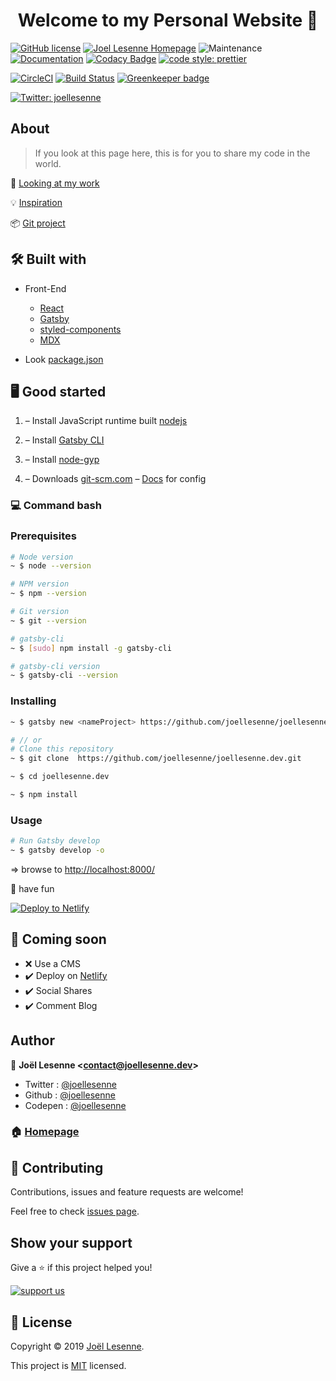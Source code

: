 <h1 align="center">Welcome to my Personal Website 👋</h1>

[![GitHub license](https://img.shields.io/badge/Mit-License-blue.svg?style=flat-square)](LICENSE) [![Joel Lesenne Homepage](https://img.shields.io/badge/Site-homePage-red.svg?style=flat-square)](https://joellesenne.dev) ![Maintenance](https://img.shields.io/maintenance/yes/2020.svg?style=flat-square) [![Documentation](https://img.shields.io/badge/documentation-yes-brightgreen.svg)](https://github.com/joellesenne/joellesenne.dev) [![Codacy Badge](https://api.codacy.com/project/badge/Grade/554dbae558f245cd882888d0d415a482)](https://app.codacy.com/app/joellesenne/joellesenne.dev_2?utm_source=github.com&utm_medium=referral&utm_content=joellesenne/joellesenne.dev&utm_campaign=Badge_Grade_Dashboard) [![code style: prettier](https://img.shields.io/badge/code_style-prettier-ff69b4.svg?style=flat-square)](https://github.com/prettier/prettier)

[![CircleCI](https://circleci.com/gh/joellesenne/joellesenne.dev.svg?style=svg&circle-token=fa213778258e89aa83decb6696fc02683fd3b1aa)](https://circleci.com/gh/joellesenne/joellesenne.dev) [![Build Status](https://travis-ci.com/joellesenne/joellesenne.dev.svg?style=flat-square&branch=master)](https://travis-ci.com/joellesenne/joellesenne.dev) [![Greenkeeper badge](https://badges.greenkeeper.io/joellesenne/joellesenne.dev.svg?style=flat-square&&token=c9a88108dc9440b5610801f22a4a06e8132cfd39554f28a30527aaa761baf3ae&ts=1554177468674)](https://greenkeeper.io/)

[![Twitter: joellesenne](https://img.shields.io/twitter/follow/joellesenne.svg?style=social)](https://twitter.com/joellesenne)

## About

>If you look at this page here,
this is for you to share my code in the world.

👀 [Looking at my work](https://joellesenne.dev)

💡 [Inspiration](https://www.lekoarts.de/en/)

📦 [Git project](https://github.com/joellesenne/joellesenne.dev)

## 🛠 Built with

- Front-End
  - [React](https://reactjs.org/)
  - [Gatsby](https://www.gatsbyjs.org/)
  - [styled-components](https://www.styled-components.com/)
  - [MDX](https://mdxjs.com/)

- Look [package.json](package.json)

## 🖥 Good started

1. – Install JavaScript runtime built [nodejs](https://nodejs.org/en/)
2. – Install [Gatsby CLI](https://www.gatsbyjs.org/packages/gatsby-cli/)
3. – Install [node-gyp](https://github.com/nodejs/node-gyp#installation)

4. – Downloads [git-scm.com](https://git-scm.com/downloads) – [Docs](https://git-scm.com/docs) for config

### 💻 Command bash
### Prerequisites

```bash
# Node version
~ $ node --version

# NPM version
~ $ npm --version

# Git version
~ $ git --version

# gatsby-cli
~ $ [sudo] npm install -g gatsby-cli

# gatsby-cli version
~ $ gatsby-cli --version
```

### Installing

```bash
~ $ gatsby new <nameProject> https://github.com/joellesenne/joellesenne.dev

# // or
# Clone this repository
~ $ git clone  https://github.com/joellesenne/joellesenne.dev.git

~ $ cd joellesenne.dev

~ $ npm install
```

### Usage

```bash
# Run Gatsby develop
~ $ gatsby develop -o
```

=> browse to [http://localhost:8000/](http://localhost:8000/)

🎉 have fun

[![Deploy to Netlify](https://www.netlify.com/img/deploy/button.svg)](https://app.netlify.com/start/deploy?repository=https://github.com/joellesenne/joellesenne.dev)

## 🚧 Coming soon

- ❌ Use a CMS
- ✔️ Deploy on [Netlify](https://www.netlifycms.org/)
- ✔️ Social Shares
- ✔️ Comment Blog

## Author


👤 **Joël Lesenne &lt;contact@joellesenne.dev&gt;**

- Twitter : [@joellesenne](https://twitter.com/joellesenne)
- Github : [@joellesenne](https://github.com/joellesenne)
- Codepen : [@joellesenne](https://codepen.io/joellesenne)

### 🏠 [Homepage](https://joellesenne.dev)

## 🤝 Contributing

Contributions, issues and feature requests are welcome!

Feel free to check [issues page](https://github.com/joellesenne/joellesenne.dev/issues).

## Show your support

Give a ⭐️ if this project helped you!

[![support us](https://img.shields.io/badge/Patreon-Donate-red?style=flat-square)](https://www.patreon.com/joellesenne)

## 📝 License

Copyright © 2019 [Joël Lesenne](https://github.com/joellesenne).

This project is [MIT](LICENSE) licensed.
